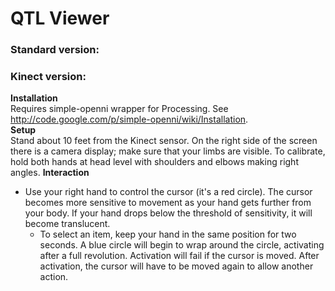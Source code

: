 # QTL Viewer
### Standard version:
### Kinect version:
**Installation**  
Requires simple-openni wrapper for Processing. See <http://code.google.com/p/simple-openni/wiki/Installation>.  
**Setup**  
Stand about 10 feet from the Kinect sensor. On the right side of the screen there is a camera display; make sure that your limbs are visible. To calibrate, hold both hands at head level with shoulders and elbows making right angles.
**Interaction**  
* Use your right hand to control the cursor (it's a red circle). The cursor becomes more sensitive to movement as your hand gets further from your body. If your hand drops below the threshold of sensitivity, it will become translucent.
  * To select an item, keep your hand in the same position for two seconds. A blue circle will begin to wrap around the circle, activating after a full revolution. Activation will fail if the cursor is moved. After activation, the cursor will have to be moved again to allow another action.
